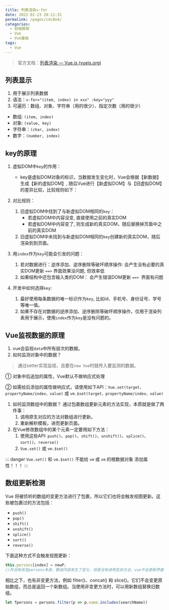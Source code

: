 ```yaml
---
title: 列表渲染v-for
date: 2022-02-23 20:11:31
permalink: /pages/c4c8e4/
categories:
  - 前端框架
  - Vue
  - Vue基础
tags:
  - Vue
---
```

> 官方文档：[列表渲染 — Vue.js (vuejs.org)](https://cn.vuejs.org/v2/guide/list.html)

<!-- more -->

## 列表显示

1. 用于展示列表数据
2. 语法：`v-for="(item, index) in xxx" :key="yyy"`
3. 可遍历：数组、对象、字符串（用的很少）、指定次数（用的很少）

- 数组: `(item, index)`
- 对象: `(value, key)`
- 字符串：`(char, index)`
- 数字：`(number, index)`

## key的原理

1. 虚拟DOM中`key`的作用：
   - key是虚拟DOM对象的标识，当数据发生变化时，Vue会根据【新数据】生成【新的虚拟DOM】, 随后Vue进行【新虚拟DOM】与【旧虚拟DOM】的差异比较，比较规则如下：

2. 对比规则：
   1. 旧虚拟DOM中找到了与新虚拟DOM相同的`key`：
      - 若虚拟DOM中内容没变, 直接使用之前的真实DOM
      - 若虚拟DOM中内容变了, 则生成新的真实DOM，随后替换掉页面中之前的真实DOM
   2. 旧虚拟DOM中未找到与新虚拟DOM相同的`key`创建新的真实DOM，随后渲染到到页面。
3. 用`index`作为`key`可能会引发的问题：
   1. 若对数据进行：逆序添加、逆序删除等破坏顺序操作: 会产生没有必要的真实DOM更新 `==>` 界面效果没问题, 但效率低
   2. 如果结构中还包含输入类的DOM： 会产生错误DOM更新 `==> `界面有问题
4. 开发中如何选择`key`:
   1. 最好使用每条数据的唯一标识作为`key`, 比如id、手机号、身份证号、学号等唯一值。
   2. 如果不存在对数据的逆序添加、逆序删除等破坏顺序操作，仅用于渲染列表用于展示，使用`index`作为`key`是没有问题的。

## Vue监视数据的原理

1. vue会监视`data`中所有层次的数据。
2. 如何监测对象中的数据？

> 通过setter实现监视，且要在`new Vue`时就传入要监测的数据。

① 对象中后追加的属性，Vue默认不做响应式处理

② 如需给后添加的属性做响应式，请使用如下API：`Vue.set(target，propertyName/index，value)` 或 `vm.$set(target，propertyName/index，value)`

1. 如何监测数组中的数据？ 通过包裹数组更新元素的方法实现，本质就是做了两件事：
   1. 调用原生对应的方法对数组进行更新。
   2. 重新解析模板，进而更新页面。
2. 在Vue修改数组中的某个元素一定要用如下方法：
   1. 使用这些API: `push()`、`pop()`、`shift()`、`unshift()`、`splice()`、`sort()`、`reverse()`
   2. `Vue.set()` 或 `vm.$set()`

::: danger
`Vue.set()` 和 `vm.$set()` 不能给 `vm` 或 `vm` 的根数据对象 添加属性！！！
:::

## 数组更新检测

Vue 将被侦听的数组的变更方法进行了包裹，所以它们也将会触发视图更新。这些被包裹过的方法包括：

- `push()`
- `pop()`
- `shift()`
- `unshift()`
- `splice()`
- `sort()`
- `reverse()`



下面这种方式不会触发视图更新：

```javascript
this.persons[index] = newP;
//并没有改变persons本身，数组内部发生了变化，但是没有调用变异方法，vue不会更新界面
```

相比之下，也有非变更方法，例如 filter()、concat() 和 slice()。它们不会变更原始数组，而总是返回一个新数组。当使用非变更方法时，可以用新数组替换旧数组。

```javascript
let fpersons = persons.filter(p => p.name.includes(searchName))
```